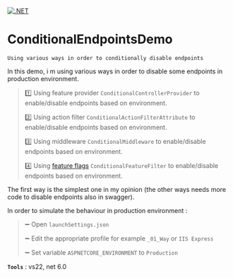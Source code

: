 [![.NET](https://github.com/aimenux/ConditionalEndpointsDemo/actions/workflows/ci.yml/badge.svg)](https://github.com/aimenux/ConditionalEndpointsDemo/actions/workflows/ci.yml)

# ConditionalEndpointsDemo
```
Using various ways in order to conditionally disable endpoints
```

In this demo, i m using various ways in order to disable some endpoints in production environment.
>
> :one: Using feature provider `ConditionalControllerProvider` to enable/disable endpoints based on environment.
>
> :two: Using action filter `ConditionalActionFilterAttribute` to enable/disable endpoints based on environment.
>
> :three: Using middleware `ConditionalMiddleware` to enable/disable endpoints based on environment.
>
> :four: Using [feature flags](https://github.com/microsoft/FeatureManagement-Dotnet) `ConditionalFeatureFilter` to enable/disable endpoints based on environment.
>

The first way is the simplest one in my opinion (the other ways needs more code to disable endpoints also in swagger).

In order to simulate the behaviour in production environment :
>
> :heavy_minus_sign: Open `launchSettings.json`
>
> :heavy_minus_sign: Edit the appropriate profile for example `_01_Way` or `IIS Express`
>
> :heavy_minus_sign: Set variable `ASPNETCORE_ENVIRONMENT` to `Production`

**`Tools`** : vs22, net 6.0